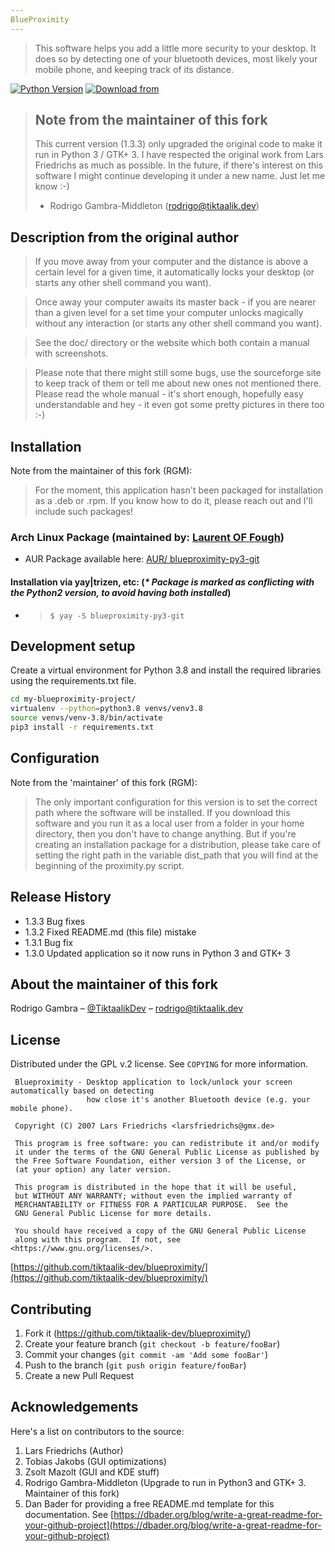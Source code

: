```yaml
---
BlueProximity
---
```

>This software helps you add a little more security to your
desktop. It does so by detecting one of your bluetooth devices, 
most likely your mobile phone, and keeping track of its distance. 

[![Python Version][python-image]][python-url]
[![Download from][github-downloads-image]][github-downloads-url]

>## Note from the maintainer of this fork ##
>This current version (1.3.3) only upgraded the original code to make it run in Python 3 / GTK+ 3.
I have respected the original work from Lars Friedrichs as much as possible.
In the future, if there's interest on this software I might continue developing it under a new name. Just let me know :-)
> - Rodrigo Gambra-Middleton (rodrigo@tiktaalik.dev)
## Description from the original author
>If you move away from your computer and the distance is above
a certain level for a 
given time, it automatically locks your desktop 
(or starts any other shell command you want).

>Once away your computer awaits its master back - if you are 
nearer than a given level for a set time your computer unlocks 
magically without any interaction 
(or starts any other shell command you want).

>See the doc/ directory or the website which both contain
a manual with screenshots.

>Please note that there might still some bugs, use the sourceforge 
site to keep track of them or tell me about new ones not mentioned 
there. 
>Please read the whole manual - it's short enough, hopefully easy 
understandable and hey - it even got some pretty pictures in there
too :-)

## Installation
Note from the maintainer of this fork (RGM):
>For the moment, this application hasn't been packaged for installation as a .deb or .rpm.
If you know how to do it, please reach out and I'll include such packages!

### Arch Linux Package (maintained by: [Laurent OF Fough](https://github.com/LaurentFough))
+ AUR Package available here: [AUR/ blueproximity-py3-git](https://aur.archlinux.org/packages/blueproximity-py3-git/)

#### Installation via yay|trizen, etc: (_* Package is marked as conflicting with the Python2 version, to avoid having both installed_)
- > `$ yay -S blueproximity-py3-git`

## Development setup

Create a virtual environment for Python 3.8 and install the 
required libraries using the requirements.txt file.

```sh
cd my-blueproximity-project/
virtualenv --python=python3.8 venvs/venv3.8
source venvs/venv-3.8/bin/activate
pip3 install -r requirements.txt
```

## Configuration
Note from the 'maintainer' of this fork (RGM):
>The only important configuration for this version is to set the correct path where the software will be installed.
If you download this software and you run it as a local user from a folder in your home directory,
then you don't have to change anything. But if you're creating an installation package for a distribution,
please take care of setting the right path in the variable dist_path that you will find at the beginning of the 
proximity.py script.

## Release History

* 1.3.3 Bug fixes
* 1.3.2 Fixed README.md (this file) mistake
* 1.3.1 Bug fix
* 1.3.0 Updated application so it now runs in Python 3 and GTK+ 3

## About the maintainer of this fork

Rodrigo Gambra – [@TiktaalikDev](https://twitter.com/TiktaalikDev) – rodrigo@tiktaalik.dev

## License
Distributed under the GPL v.2 license. See ``COPYING`` for more information.

     Blueproximity - Desktop application to lock/unlock your screen automatically based on detecting
                     how close it's another Bluetooth device (e.g. your mobile phone).
    
     Copyright (C) 2007 Lars Friedrichs <larsfriedrichs@gmx.de>

     This program is free software: you can redistribute it and/or modify
     it under the terms of the GNU General Public License as published by
     the Free Software Foundation, either version 3 of the License, or
     (at your option) any later version.

     This program is distributed in the hope that it will be useful,
     but WITHOUT ANY WARRANTY; without even the implied warranty of
     MERCHANTABILITY or FITNESS FOR A PARTICULAR PURPOSE.  See the
     GNU General Public License for more details.

     You should have received a copy of the GNU General Public License
     along with this program.  If not, see <https://www.gnu.org/licenses/>.


[https://github.com/tiktaalik-dev/blueproximity/](https://github.com/tiktaalik-dev/blueproximity/)

## Contributing

1. Fork it (<https://github.com/tiktaalik-dev/blueproximity/>)
2. Create your feature branch (`git checkout -b feature/fooBar`)
3. Commit your changes (`git commit -am 'Add some fooBar'`)
4. Push to the branch (`git push origin feature/fooBar`)
5. Create a new Pull Request

## Acknowledgements

Here's a list on contributors to the source:
1. Lars Friedrichs (Author)
2. Tobias Jakobs (GUI optimizations)
3. Zsolt Mazolt (GUI and KDE stuff)
4. Rodrigo Gambra-Middleton (Upgrade to run in Python3 and GTK+ 3. Maintainer of this fork)
5. Dan Bader for providing a free README.md template for this documentation. 
See [https://dbader.org/blog/write-a-great-readme-for-your-github-project](https://dbader.org/blog/write-a-great-readme-for-your-github-project)

<!-- Markdown link & img dfn's -->
[python-image]: https://img.shields.io/badge/python-3.8-blue
[python-url]: https://www.python.org/downloads/release/python-370/
[github-downloads-image]: https://img.shields.io/badge/Download%20from-GitHub-orange
[github-downloads-url]: https://github.com/doctortoffu/Event-Info-Bot
